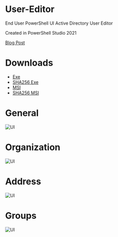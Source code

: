 # User-Editor
End User PowerShell UI Active Directory User Editor

Created in PowerShell Studio 2021

[Blog Post](https://www.thelazyadministrator.com/2021/01/18/easily-enable-end-users-to-manage-active-directory-users-with-powershell-gui/)

# Downloads
- [Exe](https://github.com/bwya77/User-Editor/raw/main/bin/x64/User%20Editor.exe)
- [SHA256 Exe](https://github.com/bwya77/User-Editor/blob/main/bin/x64/User%20Editor.exe.sha256)
- [MSI](https://github.com/bwya77/User-Editor/raw/main/bin/x64/msi/User%20Editor.msi)
- [SHA256 MSI](https://github.com/bwya77/User-Editor/blob/main/bin/x64/msi/User%20Editor.msi.sha256)


# General
![UI](https://github.com/bwya77/User-Editor/blob/main/imgs/general.png)

# Organization
![UI](https://github.com/bwya77/User-Editor/blob/main/imgs/org.png)

# Address
![UI](https://github.com/bwya77/User-Editor/blob/main/imgs/address.png)

# Groups
![UI](https://github.com/bwya77/User-Editor/blob/main/imgs/groups.png)

